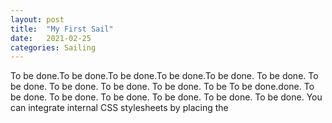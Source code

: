 ```yaml
---
layout: post
title:  "My First Sail"
date:   2021-02-25
categories: Sailing
---
```


To be done.To be done.To be done.To be done.To be done.
To be done.
To be done.
To be done.
To be done.
To be done.
To be To be done.done.
To be done.
To be done.
To be done.
To be done.
To be done.
To be done.
You can integrate internal CSS stylesheets by placing the <style> element in the <head> section of a page. Internal styles appl
to whole pages but not to multiple HTML documents. Several pages can be styled by repeating the same block of internal styles in them.

To be done.
To be done.
You can integrate internal CSS stylesheets by placing the  in the section of a page. Internal styles apply to whole pages but not to multiple HTML documents. Several pages can be styled by repeating the same block of internal styles in them.

To be done.
To be done.

  position: ;
  position: sticky;
  top: 0;

To be done.

You can integrate internal CSS stylesheets by placing the  element in the section of a page. Internal styles apply to whole pages but not to multiple HTML documents. Several pages can be styled by repeating the same block of internal styles in them.

To be done.

To be done.

To be done.

  position: -;
  position: sticky;
  top: 0;

  position: ;
  position: sticky;
  top: 0;

You can integrate internal CSS stylesheets by placing the element in thsection of a page. Internal styles apply to whole pages but not to multiple HTML documents. Several pages can be styled by repeating the same block of internal styles in them.




To be done.




To be done.
To be done.





















To be done.



















To be done.
